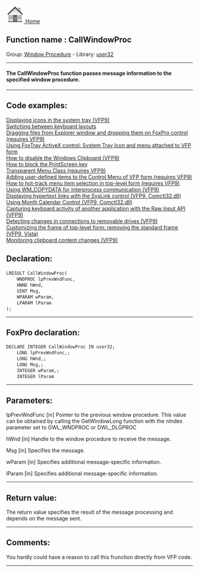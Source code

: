 [<img src="../../images/home.png"> Home ](https://github.com/VFPX/Win32API)  

## Function name : CallWindowProc
Group: [Window Procedure](../../functions_group.md#Window_Procedure)  -  Library: [user32](../../libraries.md#user32)  
***  


#### The CallWindowProc function passes message information to the specified window procedure.
***  


## Code examples:
[Displaying icons in the system tray (VFP9)](../../samples/sample_235.md)  
[Switching between keyboard layouts](../../samples/sample_275.md)  
[Dragging files from Explorer window and dropping them on FoxPro control (requires VFP9)](../../samples/sample_323.md)  
[Using FoxTray ActiveX control: System Tray Icon and menu attached to VFP form](../../samples/sample_336.md)  
[How to disable the Windows Clipboard (VFP9)](../../samples/sample_488.md)  
[How to block the PrintScreen key](../../samples/sample_489.md)  
[Transparent Menu Class (requires VFP9)](../../samples/sample_496.md)  
[Adding user-defined items to the Control Menu of VFP form (requires VFP9)](../../samples/sample_512.md)  
[How to hot-track menu item selection in top-level form (requires VFP9)](../../samples/sample_521.md)  
[Using WM_COPYDATA for interprocess communication (VFP9)](../../samples/sample_536.md)  
[Displaying hypertext links with the SysLink control (VFP9, Comctl32.dll)](../../samples/sample_559.md)  
[Using Month Calendar Control (VFP9, Comctl32.dll)](../../samples/sample_560.md)  
[Capturing keyboard activity of another application with the Raw Input API (VFP9)](../../samples/sample_572.md)  
[Detecting changes in connections to removable drives (VFP9)](../../samples/sample_573.md)  
[Customizing the frame of top-level form: removing the standard frame (VFP9, Vista)](../../samples/sample_574.md)  
[Monitoring clipboard content changes (VFP9)](../../samples/sample_601.md)  

## Declaration:
```foxpro  
LRESULT CallWindowProc(
	WNDPROC lpPrevWndFunc,
	HWND hWnd,
	UINT Msg,
	WPARAM wParam,
	LPARAM lParam
);  
```  
***  


## FoxPro declaration:
```foxpro  
DECLARE INTEGER CallWindowProc IN user32;
	LONG lpPrevWndFunc,;
	LONG hWnd,;
	LONG Msg,;
	INTEGER wParam,;
	INTEGER lParam  
```  
***  


## Parameters:
lpPrevWndFunc
[in] Pointer to the previous window procedure. This value can be obtained by calling the GetWindowLong function with the nIndex parameter set to GWL_WNDPROC or DWL_DLGPROC

hWnd
[in] Handle to the window procedure to receive the message. 

Msg
[in] Specifies the message. 

wParam
[in] Specifies additional message-specific information.

lParam
[in] Specifies additional message-specific information.  
***  


## Return value:
The return value specifies the result of the message processing and depends on the message sent.  
***  


## Comments:
You hardly could have a reason to call this frunction directly from VFP code.  
  
***  

